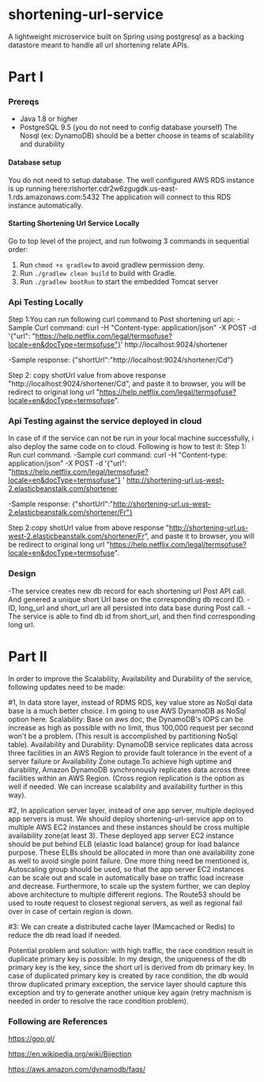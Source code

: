 shortening-url-service
===============

A lightweight microservice built on Spring using postgresql as a backing datastore meant to handle all url shortening relate APIs.

Part I
===============
### Prereqs

* Java 1.8 or higher
* PostgreSQL 9.5 (you do not need to config database yourself)
The Nosql (ex: DynamoDB) should be a better choose in teams of scalability and durability

#### Database setup 

You do not need to setup database. The well configured AWS RDS instance is up running here:rlshorter.cdr2w6zgugdk.us-east-1.rds.amazonaws.com:5432
The application will connect to this RDS instance automatically.

#### Starting Shortening Url Service Locally
Go to top level of the project, and run follwoing 3 commands in sequential order:
1. Run `chmod +x gradlew` to avoid gradlew permission deny.
2. Run `./gradlew clean build` to build with Gradle.
3. Run `./gradlew bootRun` to start the embedded Tomcat server

### Api Testing Locally
Step 1:You can run following curl command to Post shortening url api:
-Sample Curl command:
curl -H "Content-type: application/json" -X POST -d '{"url": "https://help.netflix.com/legal/termsofuse?locale=en&docType=termsofuse"}'  http://localhost:9024/shortener

-Sample response:
{"shortUrl":"http://localhost:9024/shortener/Cd"}

Step 2: copy shotUrl value from above response "http://localhost:9024/shortener/Cd", and paste it to browser, you will be redirect to original long url "https://help.netflix.com/legal/termsofuse?locale=en&docType=termsofuse".

### Api Testing against the service deployed in cloud
In case of if the service can not be run in your local machine successfully, i also deploy the same code on to cloud. Following is how to test it:
Step 1: Run curl command.
-Sample curl command:
curl -H "Content-type: application/json" -X POST -d '{"url": "https://help.netflix.com/legal/termsofuse?locale=en&docType=termsofuse"}
'  http://shortening-url.us-west-2.elasticbeanstalk.com/shortener

-Sample response:
{"shortUrl":"http://shortening-url.us-west-2.elasticbeanstalk.com/shortener/Fr"}

Step 2:copy shotUrl value from above response "http://shortening-url.us-west-2.elasticbeanstalk.com/shortener/Fr", and paste it to browser, you will be redirect to original long url "https://help.netflix.com/legal/termsofuse?locale=en&docType=termsofuse".

### Design
-The service creates new db record for each shortening url Post API call. And genered a unique short Url base on the corresponding db record ID.
-ID, long_url and short_url are all persisted into data base during Post call.
-The service is able to find db id from short_url, and then find corresponding long url.

Part II
===============
In order to improve the Scalability, Availability and Durability of the service, following updates need to be made:

#1, In data store layer, instead of RDMS RDS, key value store as NoSql data base is a much better choice. I m going to use AWS DynamoDB as NoSql option here. Scalability: Base on aws doc, the DynamoDB's IOPS can be increase as high as possible with no limit, thus 100,000 request per second won't be a problem. (This result is accomplished by partitioning NoSql table). Availability and Durability: DynamoDB service replicates data across three facilities in an AWS Region to provide fault tolerance in the event of a server failure or Availability Zone outage.To achieve high uptime and durability, Amazon DynamoDB synchronously replicates data across three facilities within an AWS Region. (Cross region replication is the option as well if needed. We can increase scalability and availability further in this way).

#2, In application server layer, instead of one app server, multiple deployed app servers is must. We should deploy shortening-url-service app on to multiple AWS EC2 instances and these instances should be cross multiple availability zone(at least 3). These deployed app server EC2 instance should be put behind ELB (elastic load balance) group for load balance purpose. These ELBs should be allocated in more than one availability zone as well to avoid single point failure. One more thing need be mentioned is, Autoscaling group should be used, so that the app server EC2 instances can be scale out and scale in automatically base on traffic load increase and decrease. Furthermore, to scale up the system further, we can deploy above architecture to multiple different regions. The Route53 should be used to route request to closest regional servers, as well as regional fail over in case of certain region is down.

#3: We can create a distributed cache layer (Mamcached or Redis) to reduce the db read load if needed.

Potential problem and solution: with high traffic, the race condition result in duplicate primary key is possible. In my design, the uniqueness of the db primary key is the key, since the short url is derived from db primary key. In case of duplicated primary key is created by race condition, the db would throw duplicated primary exception, the service layer should capture this exception and try to generate another unique key again (retry machnism is needed in order to resolve the race condition problem).

### Following are References
https://goo.gl/

https://en.wikipedia.org/wiki/Bijection

https://aws.amazon.com/dynamodb/faqs/

